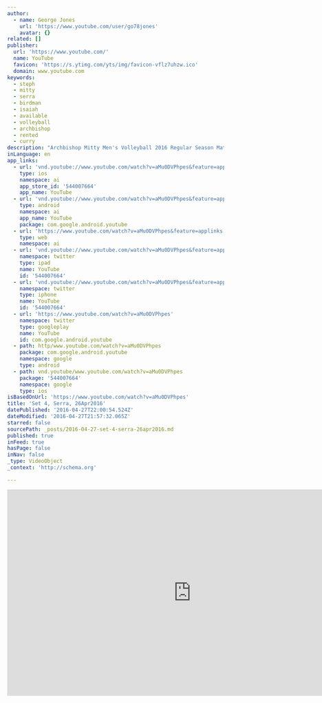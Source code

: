 ```yaml
---
author:
  - name: George Jones
    url: 'https://www.youtube.com/user/go78jones'
    avatar: {}
related: []
publisher:
  url: 'https://www.youtube.com/'
  name: YouTube
  favicon: 'https://s.ytimg.com/yts/img/favicon-vflz7uhzw.ico'
  domain: www.youtube.com
keywords:
  - steph
  - mitty
  - serra
  - birdman
  - isaiah
  - available
  - volleyball
  - archbishop
  - rented
  - curry
description: "Archbishop Mitty Men's Volleyball 2016 Regular Season Match vs Serra"
inLanguage: en
app_links:
  - url: 'vnd.youtube://www.youtube.com/watch?v=aMu0DVPhpes&feature=applinks'
    type: ios
    namespace: ai
    app_store_id: '544007664'
    app_name: YouTube
  - url: 'vnd.youtube://www.youtube.com/watch?v=aMu0DVPhpes&feature=applinks'
    type: android
    namespace: ai
    app_name: YouTube
    package: com.google.android.youtube
  - url: 'https://www.youtube.com/watch?v=aMu0DVPhpes&feature=applinks'
    type: web
    namespace: ai
  - url: 'vnd.youtube://www.youtube.com/watch?v=aMu0DVPhpes&feature=applinks'
    namespace: twitter
    type: ipad
    name: YouTube
    id: '544007664'
  - url: 'vnd.youtube://www.youtube.com/watch?v=aMu0DVPhpes&feature=applinks'
    namespace: twitter
    type: iphone
    name: YouTube
    id: '544007664'
  - url: 'https://www.youtube.com/watch?v=aMu0DVPhpes'
    namespace: twitter
    type: googleplay
    name: YouTube
    id: com.google.android.youtube
  - path: http/www.youtube.com/watch?v=aMu0DVPhpes
    package: com.google.android.youtube
    namespace: google
    type: android
  - path: vnd.youtube/www.youtube.com/watch?v=aMu0DVPhpes
    package: '544007664'
    namespace: google
    type: ios
isBasedOnUrl: 'https://www.youtube.com/watch?v=aMu0DVPhpes'
title: 'Set 4, Serra, 26Apr2016'
datePublished: '2016-04-27T22:00:54.524Z'
dateModified: '2016-04-27T21:57:32.065Z'
starred: false
sourcePath: _posts/2016-04-27-set-4-serra-26apr2016.md
published: true
inFeed: true
hasPage: false
inNav: false
_type: VideoObject
_context: 'http://schema.org'

---
```

<iframe src="https://cdn.embedly.com/widgets/media.html?src=https%3A%2F%2Fwww.youtube.com%2Fembed%2FaMu0DVPhpes%3Ffeature%3Doembed&amp;url=https%3A%2F%2Fwww.youtube.com%2Fwatch%3Fv%3DaMu0DVPhpes&amp;image=https%3A%2F%2Fi.ytimg.com%2Fvi%2FaMu0DVPhpes%2Fhqdefault.jpg&amp;key=b7d04c9b404c499eba89ee7072e1c4f7&amp;type=text%2Fhtml&amp;schema=youtube" width="854" height="480" scrolling="no" frameborder="0" allowfullscreen="" style=""></iframe>